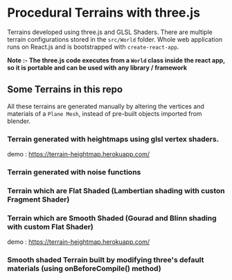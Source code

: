 # Procedural Terrains with three.js

Terrains developed using three.js and GLSL Shaders. There are multiple terrain configurations stored in the `src/World` folder.
Whole web application runs on React.js and is bootstrapped with `create-react-app`.

**Note :- The three.js code executes from a `World` class inside the react app, so it is portable and can be used with any library / framework**

## Some Terrains in this repo 

All these terrains are generated manually by altering the vertices and materials of a `Plane Mesh`, instead of pre-built objects imported from blender. 

### Terrain generated with heightmaps using glsl vertex shaders.
demo : https://terrain-heightmap.herokuapp.com/

### Terrain generated with noise functions 

### Terrain which are Flat Shaded (Lambertian shading with custon Fragment Shader)

### Terrain which are Smooth Shaded (Gourad and Blinn shading with custom Flat Shader)
demo : https://terrain-heightmap.herokuapp.com/

### Smooth shaded Terrain built by modifying three's default materials (using onBeforeCompile() method)
